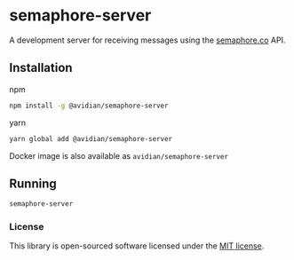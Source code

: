 # semaphore-server

A development server for receiving messages using the [semaphore.co](https://semaphore.co) API.

## Installation

npm

```sh
npm install -g @avidian/semaphore-server
```

yarn

```sh
yarn global add @avidian/semaphore-server
```

Docker image is also available as `avidian/semaphore-server`

## Running

```sh
semaphore-server
```

### License

This library is open-sourced software licensed under the [MIT license](LICENSE).
